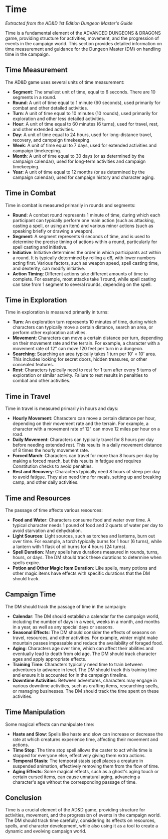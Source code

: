 # Time

*Extracted from the AD&D 1st Edition Dungeon Master's Guide*

Time is a fundamental element of the ADVANCED DUNGEONS & DRAGONS game, providing structure for activities, movement, and the progression of events in the campaign world. This section provides detailed information on time measurement and guidance for the Dungeon Master (DM) on handling time in the campaign.

## Time Measurement

The AD&D game uses several units of time measurement:

- **Segment**: The smallest unit of time, equal to 6 seconds. There are 10 segments in a round.
- **Round**: A unit of time equal to 1 minute (60 seconds), used primarily for combat and other detailed activities.
- **Turn**: A unit of time equal to 10 minutes (10 rounds), used primarily for exploration and other less detailed activities.
- **Hour**: A unit of time equal to 60 minutes (6 turns), used for travel, rest, and other extended activities.
- **Day**: A unit of time equal to 24 hours, used for long-distance travel, recovery, and campaign timekeeping.
- **Week**: A unit of time equal to 7 days, used for extended activities and campaign timekeeping.
- **Month**: A unit of time equal to 30 days (or as determined by the campaign calendar), used for long-term activities and campaign timekeeping.
- **Year**: A unit of time equal to 12 months (or as determined by the campaign calendar), used for campaign history and character aging.

## Time in Combat

Time in combat is measured primarily in rounds and segments:

- **Round**: A combat round represents 1 minute of time, during which each participant can typically perform one main action (such as attacking, casting a spell, or using an item) and various minor actions (such as speaking briefly or drawing a weapon).
- **Segment**: A segment represents 6 seconds of time, and is used to determine the precise timing of actions within a round, particularly for spell casting and initiative.
- **Initiative**: Initiative determines the order in which participants act within a round. It is typically determined by rolling a d6, with lower numbers acting first. Various factors, such as weapon speed, spell casting time, and dexterity, can modify initiative.
- **Action Timing**: Different actions take different amounts of time to complete. For example, most attacks take 1 round, while spell casting can take from 1 segment to several rounds, depending on the spell.

## Time in Exploration

Time in exploration is measured primarily in turns:

- **Turn**: An exploration turn represents 10 minutes of time, during which characters can typically move a certain distance, search an area, or perform other exploration activities.
- **Movement**: Characters can move a certain distance per turn, depending on their movement rate and the terrain. For example, a character with a movement rate of 12" can move 120 feet per turn in a dungeon.
- **Searching**: Searching an area typically takes 1 turn per 10' × 10' area. This includes looking for secret doors, hidden treasures, or other concealed features.
- **Rest**: Characters typically need to rest for 1 turn after every 5 turns of exploration or similar activity. Failure to rest results in penalties to combat and other activities.

## Time in Travel

Time in travel is measured primarily in hours and days:

- **Hourly Movement**: Characters can move a certain distance per hour, depending on their movement rate and the terrain. For example, a character with a movement rate of 12" can move 12 miles per hour on a road.
- **Daily Movement**: Characters can typically travel for 8 hours per day before needing extended rest. This results in a daily movement distance of 8 times the hourly movement rate.
- **Forced March**: Characters can travel for more than 8 hours per day by making a forced march, but this results in fatigue and requires Constitution checks to avoid penalties.
- **Rest and Recovery**: Characters typically need 8 hours of sleep per day to avoid fatigue. They also need time for meals, setting up and breaking camp, and other daily activities.

## Time and Resources

The passage of time affects various resources:

- **Food and Water**: Characters consume food and water over time. A typical character needs 1 pound of food and 2 quarts of water per day to avoid starvation and dehydration.
- **Light Sources**: Light sources, such as torches and lanterns, burn out over time. For example, a torch typically burns for 1 hour (6 turns), while a lantern with 1 flask of oil burns for 4 hours (24 turns).
- **Spell Duration**: Many spells have durations measured in rounds, turns, hours, or days. The DM should track these durations to determine when spells expire.
- **Potion and Other Magic Item Duration**: Like spells, many potions and other magic items have effects with specific durations that the DM should track.

## Campaign Time

The DM should track the passage of time in the campaign:

- **Calendar**: The DM should establish a calendar for the campaign world, including the number of days in a week, weeks in a month, and months in a year, as well as any special days or seasons.
- **Seasonal Effects**: The DM should consider the effects of seasons on travel, resources, and other activities. For example, winter might make mountain passes impassable and reduce the availability of foraged food.
- **Aging**: Characters age over time, which can affect their abilities and eventually lead to death from old age. The DM should track character ages and apply appropriate effects.
- **Training Time**: Characters typically need time to train between adventures to advance in level. The DM should track this training time and ensure it is accounted for in the campaign timeline.
- **Downtime Activities**: Between adventures, characters may engage in various downtime activities, such as crafting items, researching spells, or managing businesses. The DM should track the time spent on these activities.

## Time Manipulation

Some magical effects can manipulate time:

- **Haste and Slow**: Spells like haste and slow can increase or decrease the rate at which creatures experience time, affecting their movement and actions.
- **Time Stop**: The time stop spell allows the caster to act while time is stopped for everyone else, effectively giving them extra actions.
- **Temporal Stasis**: The temporal stasis spell places a creature in suspended animation, effectively removing them from the flow of time.
- **Aging Effects**: Some magical effects, such as a ghost's aging touch or certain cursed items, can cause unnatural aging, advancing a character's age without the corresponding passage of time.

## Conclusion

Time is a crucial element of the AD&D game, providing structure for activities, movement, and the progression of events in the campaign world. The DM should track time carefully, considering its effects on resources, spells, and character development, while also using it as a tool to create a dynamic and evolving campaign world.
